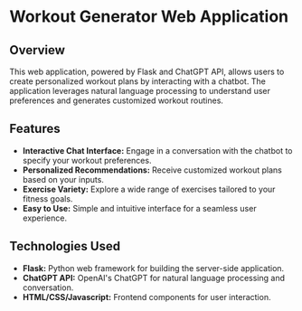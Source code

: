 # Workout Generator Web Application

## Overview
This web application, powered by Flask and ChatGPT API, allows users to create personalized workout plans by interacting with a chatbot. The application leverages natural language processing to understand user preferences and generates customized workout routines.

## Features
- **Interactive Chat Interface:** Engage in a conversation with the chatbot to specify your workout preferences.
- **Personalized Recommendations:** Receive customized workout plans based on your inputs.
- **Exercise Variety:** Explore a wide range of exercises tailored to your fitness goals.
- **Easy to Use:** Simple and intuitive interface for a seamless user experience.

## Technologies Used
- **Flask:** Python web framework for building the server-side application.
- **ChatGPT API:** OpenAI's ChatGPT for natural language processing and conversation.
- **HTML/CSS/Javascript:** Frontend components for user interaction.


